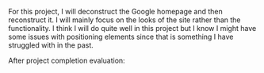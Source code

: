 For this project, I will deconstruct the Google homepage and then reconstruct it. I will mainly focus on the looks of the site rather than the functionality. I think I will do quite well in this project but I know I might have some issues with positioning elements since that is something I have struggled with in the past.

After project completion evaluation:

